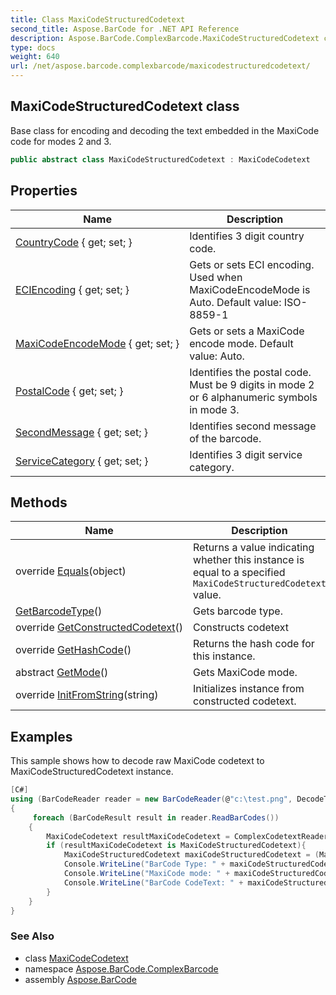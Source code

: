 ```yaml
---
title: Class MaxiCodeStructuredCodetext
second_title: Aspose.BarCode for .NET API Reference
description: Aspose.BarCode.ComplexBarcode.MaxiCodeStructuredCodetext class. Base class for encoding and decoding the text embedded in the MaxiCode code for modes 2 and 3
type: docs
weight: 640
url: /net/aspose.barcode.complexbarcode/maxicodestructuredcodetext/
---
```

## MaxiCodeStructuredCodetext class

Base class for encoding and decoding the text embedded in the MaxiCode code for modes 2 and 3.

```csharp
public abstract class MaxiCodeStructuredCodetext : MaxiCodeCodetext
```

## Properties

| Name | Description |
| --- | --- |
| [CountryCode](../../aspose.barcode.complexbarcode/maxicodestructuredcodetext/countrycode/) { get; set; } | Identifies 3 digit country code. |
| [ECIEncoding](../../aspose.barcode.complexbarcode/maxicodecodetext/eciencoding/) { get; set; } | Gets or sets ECI encoding. Used when MaxiCodeEncodeMode is Auto. Default value: ISO-8859-1 |
| [MaxiCodeEncodeMode](../../aspose.barcode.complexbarcode/maxicodecodetext/maxicodeencodemode/) { get; set; } | Gets or sets a MaxiCode encode mode. Default value: Auto. |
| [PostalCode](../../aspose.barcode.complexbarcode/maxicodestructuredcodetext/postalcode/) { get; set; } | Identifies the postal code. Must be 9 digits in mode 2 or 6 alphanumeric symbols in mode 3. |
| [SecondMessage](../../aspose.barcode.complexbarcode/maxicodestructuredcodetext/secondmessage/) { get; set; } | Identifies second message of the barcode. |
| [ServiceCategory](../../aspose.barcode.complexbarcode/maxicodestructuredcodetext/servicecategory/) { get; set; } | Identifies 3 digit service category. |

## Methods

| Name | Description |
| --- | --- |
| override [Equals](../../aspose.barcode.complexbarcode/maxicodestructuredcodetext/equals/)(object) | Returns a value indicating whether this instance is equal to a specified `MaxiCodeStructuredCodetext` value. |
| [GetBarcodeType](../../aspose.barcode.complexbarcode/maxicodecodetext/getbarcodetype/)() | Gets barcode type. |
| override [GetConstructedCodetext](../../aspose.barcode.complexbarcode/maxicodestructuredcodetext/getconstructedcodetext/)() | Constructs codetext |
| override [GetHashCode](../../aspose.barcode.complexbarcode/maxicodestructuredcodetext/gethashcode/)() | Returns the hash code for this instance. |
| abstract [GetMode](../../aspose.barcode.complexbarcode/maxicodecodetext/getmode/)() | Gets MaxiCode mode. |
| override [InitFromString](../../aspose.barcode.complexbarcode/maxicodestructuredcodetext/initfromstring/)(string) | Initializes instance from constructed codetext. |

## Examples

This sample shows how to decode raw MaxiCode codetext to MaxiCodeStructuredCodetext instance.

```csharp
[C#]
using (BarCodeReader reader = new BarCodeReader(@"c:\test.png", DecodeType.MaxiCode))
{
     foreach (BarCodeResult result in reader.ReadBarCodes())
    {
        MaxiCodeCodetext resultMaxiCodeCodetext = ComplexCodetextReader.TryDecodeMaxiCode(result.Extended.MaxiCode.MaxiCodeMode, result.CodeText);
        if (resultMaxiCodeCodetext is MaxiCodeStructuredCodetext){
            MaxiCodeStructuredCodetext maxiCodeStructuredCodetext = (MaxiCodeStructuredCodetext)resultMaxiCodeCodetext;
            Console.WriteLine("BarCode Type: " + maxiCodeStructuredCodetext.PostalCode);
            Console.WriteLine("MaxiCode mode: " + maxiCodeStructuredCodetext.CountryCode);
            Console.WriteLine("BarCode CodeText: " + maxiCodeStructuredCodetext.ServiceCategory);
        }
    }
}
```

### See Also

* class [MaxiCodeCodetext](../maxicodecodetext/)
* namespace [Aspose.BarCode.ComplexBarcode](../../aspose.barcode.complexbarcode/)
* assembly [Aspose.BarCode](../../)


